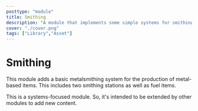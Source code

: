 ```yaml
---
posttype: "module" 
title: Smithing
description: "A module that implements some simple systems for smithing metal-based items"
cover: "./cover.png"
tags: ["Library","Asset"]
---
```

Smithing
============

This module adds a basic metalsmithing system for the production of metal-based items. This includes two smithing
stations as well as fuel items.

This is a systems-focused module. So, it's intended to be extended by other modules to add new content.